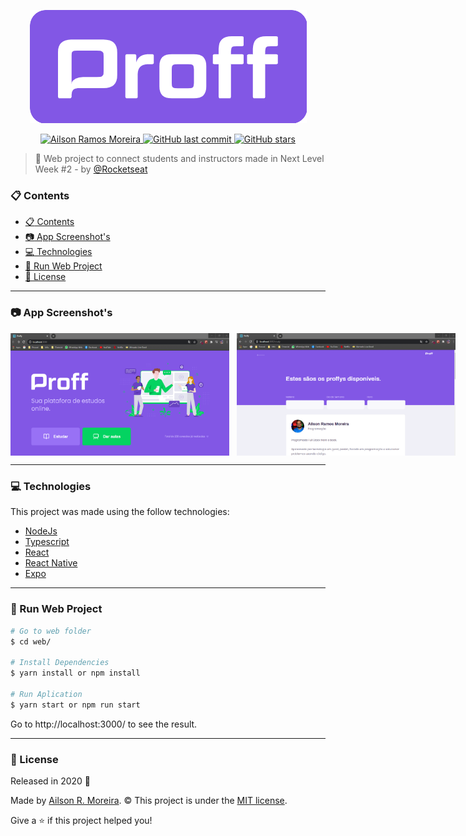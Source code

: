 <p align="center">
    <img src=".github/proffy_logo.png"/>
</p>

<p align="center">	
<a href="https://www.linkedin.com/in/ailsonrm">
  <img alt="Ailson Ramos Moreira" src="https://img.shields.io/badge/-Ailson%20R.%20Moreira-8257E5?style=flat&logo=linkedin"/>
  </a>

  <a href="https://github.com/ailsonrm/proffy/commits/master">
    <img alt="GitHub last commit" src="https://img.shields.io/github/last-commit/ailsonrm/proffy-web?color=774DD6&logo=github">
  </a> 
   <a href="https://github.com/ailsonrm/proffy/stargazers">
    <img alt="GitHub stars" src="https://img.shields.io/github/stars/ailsonrm/proffy-web?color=774DD6&logo=github">
  </a>
</p>

> :rocket: Web project to  connect students and instructors made in Next Level Week #2 - by [@Rocketseat](https://github.com/Rocketseat)

### :clipboard: Contents

- [:clipboard: Contents](#clipboard-contents)
- [:camera: App Screenshot's](#camera-app-screenshots)
- [:computer: Technologies](#computer-technologies)
- [:floppy_disk: Run Web Project](#floppy_disk-run-web-project)
- [:page_with_curl: License](#page_with_curl-license)

----

### :camera: App Screenshot's

<div style="display: flex; flex-direction: 'row'; align-items: 'center';">
    <img alt="" src=".github/proffy_web_landing_page.png?raw=true" width="350px">
    <img alt="" src=".github/proffy_web_study_page.png?raw=true" width="350px" style="margin-left:12px;">
</div>

----

### :computer: Technologies

This project was made using the follow technologies:

<ul>
  <li><a href="https://nodejs.org/en/docs/">NodeJs</a></li>
  <li><a href="https://www.typescriptlang.org/">Typescript</a></li>
  <li><a href="https://pt-br.reactjs.org/">React</a></li>
  <li><a href="https://reactnative.dev/">React Native</a></li>
  <li><a href="https://expo.io/">Expo</a></li>
</ul>

----

### :floppy_disk: Run Web Project

```bash
# Go to web folder
$ cd web/

# Install Dependencies
$ yarn install or npm install

# Run Aplication
$ yarn start or npm run start
```

Go to http://localhost:3000/ to see the result.

----

### :page_with_curl: License

Released in 2020 :rocket:

Made by [Ailson R. Moreira](https://github.com/ailsonrm).
:copyright: This project is under the [MIT license](https://github.com/ailsonrm/proffy-web/master/LICENSE.md).

Give a ⭐️ if this project helped you!

